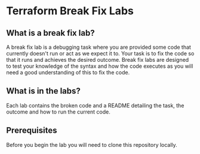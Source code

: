 # Terraform Break Fix Labs
## What is a break fix lab?
A break fix lab is a debugging task where you are provided some code that currently doesn't run or act as we expect it to. Your task is to fix the code so that it runs and achieves the desired outcome. Break fix labs are designed to test your knowledge of the syntax and how the code executes as you will need a good understanding of this to fix the code.

## What is in the labs?
Each lab contains the broken code and a README detailing the task, the outcome and how to run the current code.

## Prerequisites
Before you begin the lab you will need to clone this repository locally.
